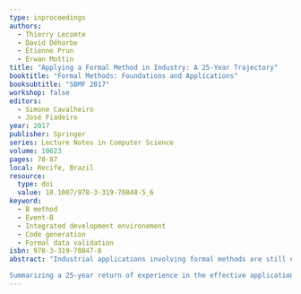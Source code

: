 ```yaml
---
type: inproceedings
authors:
  - Thierry Lecomte
  - David Déharbe
  - Étienne Prun
  - Erwan Mottin
title: "Applying a Formal Method in Industry: A 25-Year Trajectory"
booktitle: "Formal Methods: Foundations and Applications"
booksubtitle: "SBMF 2017"
workshop: false
editors:
  - Simone Cavalheiro
  - José Fiadeiro
year: 2017
publisher: Springer
series: Lecture Notes in Computer Science
volume: 10623
pages: 70-87
local: Recife, Brazil
resource:
  type: doi
  value: 10.1007/978-3-319-70848-5_6
keyword:
  - B method
  - Event-B
  - Integrated development environement
  - Code generation
  - Formal data validation
isbn: 978-3-319-70847-8
abstract: "Industrial applications involving formal methods are still exceptions to the general rule. Lack of understanding, employees without proper education, difficulty to integrate existing development cycles, no explicit requirement from the market, etc. are explanations often heard for not being more formal. Hence the feedback provided by industry to academics is not as constructive as it might be.

Summarizing a 25-year return of experience in the effective application of a formal method – namely B and Event-B – in diverse application domains (railways, smartcard, automotive), this article makes clear why and where formal methods have been applied, explains the added value obtained so far, and tries to anticipate the future of these two formalisms for safety critical systems."
---
```

